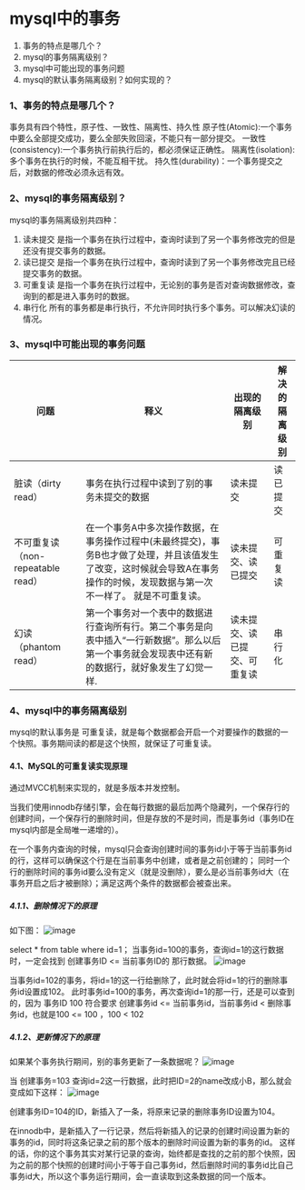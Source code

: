 # mysql中的事务

1. 事务的特点是哪几个？
2. mysql的事务隔离级别？
3.  mysql中可能出现的事务问题
4. mysql的默认事务隔离级别？如何实现的？

###  1、事务的特点是哪几个？
事务具有四个特性，原子性、一致性、隔离性、持久性
原子性(Atomic):一个事务中要么全部提交成功，要么全部失败回滚，不能只有一部分提交。
一致性(consistency):一个事务执行前执行后的，都必须保证正确性。
隔离性(isolation):多个事务在执行的时候，不能互相干扰。
持久性(durability)：一个事务提交之后，对数据的修改必须永远有效。

### 2、mysql的事务隔离级别？
mysql的事务隔离级别共四种：
1. 读未提交
    是指一个事务在执行过程中，查询时读到了另一个事务修改完的但是还没有提交事务的数据。
2. 读已提交
    是指一个事务在执行过程中，查询时读到了另一个事务修改完且已经提交事务的数据。
3. 可重复读
    是指一个事务在执行过程中，无论别的事务是否对查询数据修改，查询到的都是进入事务时的数据。
4. 串行化
    所有的事务都是串行执行，不允许同时执行多个事务。可以解决幻读的情况。
    
    

### 3、mysql中可能出现的事务问题
|  问题 | 释义  | 出现的隔离级别 | 解决的隔离级别 |
|---|---|---|---|
| 脏读（dirty read） | 事务在执行过程中读到了别的事务未提交的数据  | 读未提交  |  读已提交 |
| 不可重复读（non-repeatable read）  | 在一个事务A中多次操作数据，在事务操作过程中(未最终提交)，事务B也才做了处理，并且该值发生了改变，这时候就会导致A在事务操作的时候，发现数据与第一次不一样了。 就是不可重复读。  | 读未提交、读已提交  | 可重复读  |
| 幻读（phantom read）  |  第一个事务对一个表中的数据进行查询所有行。第二个事务是向表中插入“一行新数据”。那么以后第一个事务就会发现表中还有新的数据行，就好象发生了幻觉一样. | 读未提交、读已提交、可重复读  | 串行化  |

### 4、mysql中的事务隔离级别
mysql的默认事务是 可重复读，就是每个数据都会开启一个对要操作的数据的一个快照。事务期间读的都是这个快照，就保证了可重复读。

#### 4.1、MySQL的可重复读实现原理
通过MVCC机制来实现的，就是多版本并发控制。

当我们使用innodb存储引擎，会在每行数据的最后加两个隐藏列，一个保存行的创建时间，一个保存行的删除时间，但是存放的不是时间，而是事务id（事务ID在mysql内部是全局唯一递增的）。

在一个事务内查询的时候，mysql只会查询创建时间的事务id小于等于当前事务id的行，这样可以确保这个行是在当前事务中创建，或者是之前创建的；
同时一个行的删除时间的事务id要么没有定义（就是没删除），要么是必当前事务id大（在事务开启之后才被删除）；满足这两个条件的数据都会被查出来。

##### 4.1.1、删除情况下的原理
如下图：
![image](https://user-images.githubusercontent.com/23192002/111483490-c9b2f400-876f-11eb-92ce-7bfa3f8f9c3f.png)

 
select * from table where id=1；
当事务id=100的事务，查询id=1的这行数据时，一定会找到 创建事务ID <= 当前事务ID的 那行数据。
![image](https://user-images.githubusercontent.com/23192002/111483532-d1729880-876f-11eb-9bad-8da9ae9e1a1b.png)

当事务id=102的事务，将id=1的这一行给删除了，此时就会将id=1的行的删除事务id设置成102。
此时事务id=100的事务，再次查询id=1的那一行，还是可以查到的，因为 事务ID 100 符合要求 创建事务id <= 当前事务id，当前事务id < 删除事务id，也就是100 <= 100 ，100 < 102

##### 4.1.2、更新情况下的原理

如果某个事务执行期间，别的事务更新了一条数据呢？
![image](https://user-images.githubusercontent.com/23192002/111483553-d6374c80-876f-11eb-80a6-0e5b4cee0321.png)

当 创建事务=103 查询id=2这一行数据，此时把ID=2的name改成小B，那么就会变成如下这样：
![image](https://user-images.githubusercontent.com/23192002/111483563-da636a00-876f-11eb-8fc0-9b3229118195.png)

创建事务ID=104的ID，新插入了一条，将原来记录的删除事务ID设置为104。

在innodb中，是新插入了一行记录，然后将新插入的记录的创建时间设置为新的事务的id，同时将这条记录之前的那个版本的删除时间设置为新的事务的id。
这样的话，你的这个事务其实对某行记录的查询，始终都是查找的之前的那个快照，因为之前的那个快照的创建时间小于等于自己事务id，然后删除时间的事务id比自己事务id大，所以这个事务运行期间，会一直读取到这条数据的同一个版本。
 
